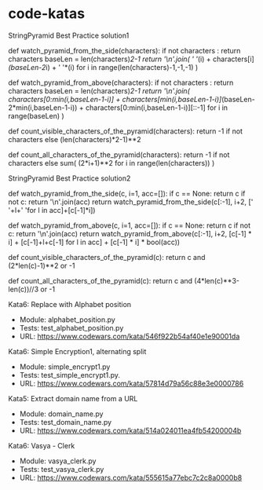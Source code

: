 
# code-katas

StringPyramid Best Practice solution1 

def watch_pyramid_from_the_side(characters):
    if not characters : return characters
    baseLen = len(characters)*2-1
    return '\n'.join( ' '*(i) + characters[i]*(baseLen-2*i) + ' '*(i) for i in range(len(characters)-1,-1,-1) )


def watch_pyramid_from_above(characters):
    if not characters : return characters
    baseLen = len(characters)*2-1
    return '\n'.join( characters[0:min(i,baseLen-1-i)] + characters[min(i,baseLen-1-i)]*(baseLen-2*min(i,baseLen-1-i)) + characters[0:min(i,baseLen-1-i)][::-1] for i in range(baseLen) )


def count_visible_characters_of_the_pyramid(characters):
    return -1 if not characters else (len(characters)*2-1)**2


def count_all_characters_of_the_pyramid(characters):
    return -1 if not characters else sum( (2*i+1)**2 for i in range(len(characters)) )


StringPyramid Best Practice solution2

def watch_pyramid_from_the_side(c, i=1, acc=[]):
    if c == None: return c
    if not c: return '\n'.join(acc)
    return watch_pyramid_from_the_side(c[:-1], i+2, [' '+l+' 'for l in acc]+[c[-1]*i])

def watch_pyramid_from_above(c, i=1, acc=[]):
    if c == None: return c
    if not c: return '\n'.join(acc)
    return watch_pyramid_from_above(c[:-1], i+2, [c[-1] * i] + [c[-1]+l+c[-1] for l in acc] + [c[-1] * i] * bool(acc))

def count_visible_characters_of_the_pyramid(c):
    return c and (2*len(c)-1)**2 or -1

def count_all_characters_of_the_pyramid(c):
    return c and (4*len(c)**3-len(c))//3 or -1


Kata6: Replace with Alphabet position
- Module: alphabet_position.py
- Tests: test_alphabet_position.py
- URL: https://www.codewars.com/kata/546f922b54af40e1e90001da

Kata6: Simple Encryption1, alternating split
- Module:  simple_encrypt1.py
- Tests:  test_simple_encrypt1.py.
- URL: https://www.codewars.com/kata/57814d79a56c88e3e0000786

Kata5: Extract domain name from a URL
- Module: domain_name.py
- Tests:  test_domain_name.py
- URL:  https://www.codewars.com/kata/514a024011ea4fb54200004b

Kata6: Vasya - Clerk
- Module:  vasya_clerk.py
- Tests:   test_vasya_clerk.py
- URL: https://www.codewars.com/kata/555615a77ebc7c2c8a0000b8

